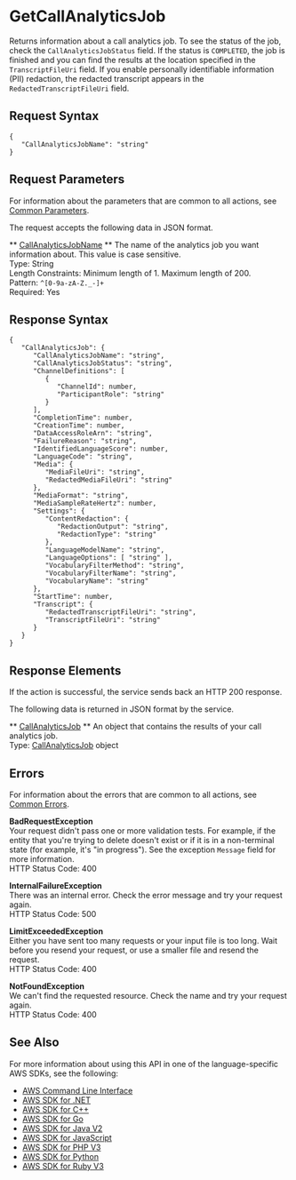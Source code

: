 # GetCallAnalyticsJob<a name="API_GetCallAnalyticsJob"></a>

Returns information about a call analytics job\. To see the status of the job, check the `CallAnalyticsJobStatus` field\. If the status is `COMPLETED`, the job is finished and you can find the results at the location specified in the `TranscriptFileUri` field\. If you enable personally identifiable information \(PII\) redaction, the redacted transcript appears in the `RedactedTranscriptFileUri` field\.

## Request Syntax<a name="API_GetCallAnalyticsJob_RequestSyntax"></a>

```
{
   "CallAnalyticsJobName": "string"
}
```

## Request Parameters<a name="API_GetCallAnalyticsJob_RequestParameters"></a>

For information about the parameters that are common to all actions, see [Common Parameters](CommonParameters.md)\.

The request accepts the following data in JSON format\.

 ** [CallAnalyticsJobName](#API_GetCallAnalyticsJob_RequestSyntax) **   <a name="transcribe-GetCallAnalyticsJob-request-CallAnalyticsJobName"></a>
The name of the analytics job you want information about\. This value is case sensitive\.   
Type: String  
Length Constraints: Minimum length of 1\. Maximum length of 200\.  
Pattern: `^[0-9a-zA-Z._-]+`   
Required: Yes

## Response Syntax<a name="API_GetCallAnalyticsJob_ResponseSyntax"></a>

```
{
   "CallAnalyticsJob": { 
      "CallAnalyticsJobName": "string",
      "CallAnalyticsJobStatus": "string",
      "ChannelDefinitions": [ 
         { 
            "ChannelId": number,
            "ParticipantRole": "string"
         }
      ],
      "CompletionTime": number,
      "CreationTime": number,
      "DataAccessRoleArn": "string",
      "FailureReason": "string",
      "IdentifiedLanguageScore": number,
      "LanguageCode": "string",
      "Media": { 
         "MediaFileUri": "string",
         "RedactedMediaFileUri": "string"
      },
      "MediaFormat": "string",
      "MediaSampleRateHertz": number,
      "Settings": { 
         "ContentRedaction": { 
            "RedactionOutput": "string",
            "RedactionType": "string"
         },
         "LanguageModelName": "string",
         "LanguageOptions": [ "string" ],
         "VocabularyFilterMethod": "string",
         "VocabularyFilterName": "string",
         "VocabularyName": "string"
      },
      "StartTime": number,
      "Transcript": { 
         "RedactedTranscriptFileUri": "string",
         "TranscriptFileUri": "string"
      }
   }
}
```

## Response Elements<a name="API_GetCallAnalyticsJob_ResponseElements"></a>

If the action is successful, the service sends back an HTTP 200 response\.

The following data is returned in JSON format by the service\.

 ** [CallAnalyticsJob](#API_GetCallAnalyticsJob_ResponseSyntax) **   <a name="transcribe-GetCallAnalyticsJob-response-CallAnalyticsJob"></a>
An object that contains the results of your call analytics job\.  
Type: [CallAnalyticsJob](API_CallAnalyticsJob.md) object

## Errors<a name="API_GetCallAnalyticsJob_Errors"></a>

For information about the errors that are common to all actions, see [Common Errors](CommonErrors.md)\.

 **BadRequestException**   
Your request didn't pass one or more validation tests\. For example, if the entity that you're trying to delete doesn't exist or if it is in a non\-terminal state \(for example, it's "in progress"\)\. See the exception `Message` field for more information\.  
HTTP Status Code: 400

 **InternalFailureException**   
There was an internal error\. Check the error message and try your request again\.  
HTTP Status Code: 500

 **LimitExceededException**   
Either you have sent too many requests or your input file is too long\. Wait before you resend your request, or use a smaller file and resend the request\.  
HTTP Status Code: 400

 **NotFoundException**   
We can't find the requested resource\. Check the name and try your request again\.  
HTTP Status Code: 400

## See Also<a name="API_GetCallAnalyticsJob_SeeAlso"></a>

For more information about using this API in one of the language\-specific AWS SDKs, see the following:
+  [AWS Command Line Interface](https://docs.aws.amazon.com/goto/aws-cli/transcribe-2017-10-26/GetCallAnalyticsJob) 
+  [AWS SDK for \.NET](https://docs.aws.amazon.com/goto/DotNetSDKV3/transcribe-2017-10-26/GetCallAnalyticsJob) 
+  [AWS SDK for C\+\+](https://docs.aws.amazon.com/goto/SdkForCpp/transcribe-2017-10-26/GetCallAnalyticsJob) 
+  [AWS SDK for Go](https://docs.aws.amazon.com/goto/SdkForGoV1/transcribe-2017-10-26/GetCallAnalyticsJob) 
+  [AWS SDK for Java V2](https://docs.aws.amazon.com/goto/SdkForJavaV2/transcribe-2017-10-26/GetCallAnalyticsJob) 
+  [AWS SDK for JavaScript](https://docs.aws.amazon.com/goto/AWSJavaScriptSDK/transcribe-2017-10-26/GetCallAnalyticsJob) 
+  [AWS SDK for PHP V3](https://docs.aws.amazon.com/goto/SdkForPHPV3/transcribe-2017-10-26/GetCallAnalyticsJob) 
+  [AWS SDK for Python](https://docs.aws.amazon.com/goto/boto3/transcribe-2017-10-26/GetCallAnalyticsJob) 
+  [AWS SDK for Ruby V3](https://docs.aws.amazon.com/goto/SdkForRubyV3/transcribe-2017-10-26/GetCallAnalyticsJob) 